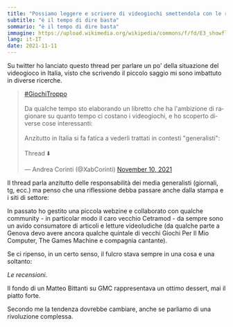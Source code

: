 ```yaml
---
title: "Possiamo leggere e scrivere di videogiochi smettendola con le recensioni?"
subtitle: "è il tempo di dire basta"
sommario: "è il tempo di dire basta"
immagine: https://upload.wikimedia.org/wikipedia/commons/f/fd/E3_showfloor_sony_stand_2006.JPG
lang: it-IT
date: 2021-11-11
---
```


Su twitter ho lanciato questo thread per parlare un po' della situazione del videogioco in Italia, visto che scrivendo il piccolo saggio mi sono imbattuto in diverse ricerche.

<blockquote class="twitter-tweet"><p lang="it" dir="ltr"><a href="https://twitter.com/hashtag/GiochiTroppo?src=hash&amp;ref_src=twsrc%5Etfw">#GiochiTroppo</a><br><br>Da qualche tempo sto elaborando un libretto che ha l&#39;ambizione di ragionare su quanto tempo ci costano i videogiochi, e ho scoperto diverse cose interessanti: <br><br>Anzitutto in Italia si fa fatica a vederli trattati in contesti &quot;generalisti&quot;:<br><br>Thread ⬇️</p>&mdash; Andrea Corinti (@XabCorinti) <a href="https://twitter.com/XabCorinti/status/1458550157600043021?ref_src=twsrc%5Etfw">November 10, 2021</a></blockquote> <script async src="https://platform.twitter.com/widgets.js" charset="utf-8"></script>

Il thread parla anzitutto delle responsabilità dei media generalisti (giornali, tg, ecc.) ma penso che una riflessione debba passare anche dalla stampa e i siti di settore:

In passato ho gestito una piccola webzine e collaborato con qualche community - in particolar modo il caro vecchio Cetramod - da sempre sono un avido consumatore di articoli e letture videoludiche (da qualche parte a Genova devo avere ancora qualche quintale di vecchi Giochi Per Il Mio Computer, The Games Machine e compagnia cantante).

Se ci ripenso, in un certo senso, il fulcro stava sempre in una cosa e una soltanto:

_Le recensioni_.

Il fondo di un Matteo Bittanti su GMC rappresentava un ottimo dessert, mai il piatto forte.

Secondo me la tendenza dovrebbe cambiare, anche se parliamo di una rivoluzione complessa.
